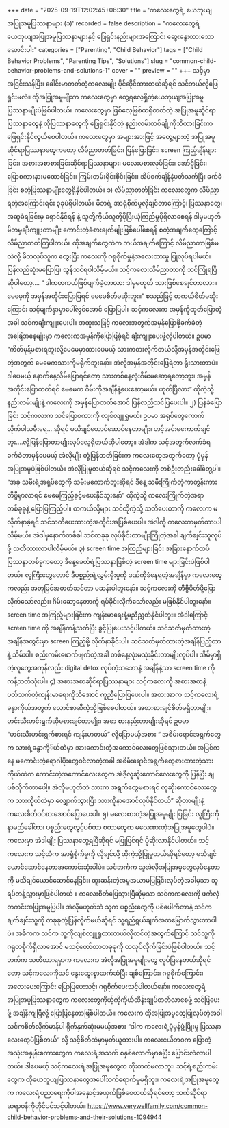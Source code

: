 +++
date = "2025-09-19T12:02:45+06:30"
title = 'ကလေးတွေရဲ့ ယေဘုယျအပြုအမူပြဿနာများ (၁)'
recorded = false
description = "ကလေးတွေရဲ့ ယေဘုယျအပြုအမူပြဿနာများနှင့် ဖြေရှင်းနည်းများအကြောင်း ဆွေးနွေးထားသော ဆောင်းပါး"
categories = ["Parenting", "Child Behavior"]
tags = ["Child Behavior Problems", "Parenting Tips", "Solutions"]
slug = "common-child-behavior-problems-and-solutions-1"
cover = ""
preview = ""
+++
သင့်မှာ အငြင်းသန်ပြီး၊ ခေါင်းမာတတ်တဲ့ကလေးမျိုး ပိုင်ဆိုင်ထားတယ်ဆိုရင် သင်ဘယ်လိုဖြေရှင်းမလဲ။ ထိုအပြုအမူမျိုးက ကလေးတွေမှာ တွေ့ရလေ့ရှိတဲ့ယေဘုယျအပြုအမူပြဿနာမျိုးပဲဖြစ်ပါတယ်။ ကလေးတွေမှာ ဖြစ်လေ့ဖြစ်ထရှိတတ်တဲ့ အပြုအမူဆိုင်ရာပြဿနာတွေနဲ့ ထိုပြဿနာတွေကို ဖြေရှင်းနိုင်တဲ့ နည်းလမ်းတစ်ချို့ကိုသိထားခြင်းက ဖြေရှင်းနိုင်လွယ်စေပါတယ်။ ကလေးတွေမှာ အများအားဖြင့် အတွေ့များတဲ့ အပြုအမူဆိုင်ရာပြဿနာတွေကတော့ လိမ်ညာတတ်ခြင်း၊ ပြန်ပြောခြင်း၊ screen ကြည့်ချိန်များခြင်း၊ အစားအစာစားခြင်းဆိုင်ရာပြဿနာများ၊ မလေးမစားလုပ်ခြင်း၊ အော်ငိုခြင်း၊ ပြောစကားနားမထောင်ခြင်း၊ ကြမ်းတမ်းရိုင်းစိုင်းခြင်း၊ အိပ်စက်ချိန်နဲ့ပတ်သက်ပြီး ခက်ခဲခြင်း စတဲ့ပြဿနာမျိုးတွေရှိနိုင်ပါတယ်။
၁) လိမ်ညာတတ်ခြင်း
ကလေးတွေက လိမ်ညာရတဲ့အကြောင်းရင်း ၃ခုပဲရှိပါတယ်။ မိဘရဲ့ အာရုံစိုက်မှုလိုချင်တာကြောင့်၊ ပြဿနာတွေ၊ အဆူခံရခြင်းမှ ရှောင်နိုင်ရန် နဲ့ သူတို့ကိုယ်သူတို့ပိုပြီးယုံကြည်မှုပိုရှိလာစေရန် ဒါမှမဟုတ် မိဘမှချီးကျူးတာမျိုး ကောင်းတဲ့ခံစားချက်မျိုးဖြစ်ပေါ်စေရန် စတဲ့အချက်တွေကြောင့် လိမ်ညာတတ်ကြပါတယ်။
ထိုအချက်တွေထဲက ဘယ်အချက်ကြောင့် လိမ်ညာတာဖြစ်မလဲလို့ မိဘလုပ်သူက တွေးပြီး ကလေးကို ဂရုစိုက်မှုနဲ့အလေးထားမှု ပြုလုပ်ရပါမယ်၊ ပြန်လည်ဆုံးမပြောပြ၊ သွန်သင်ရပါလိမ့်မယ်။
သင့်ကလေးလိမ်ညာတာကို သင်ကြုံရပြီဆိုပါတော့…. “ ဒါကတကယ်ဖြစ်ပျက်ခဲ့တာလား ဒါမှမဟုတ် သားဖြစ်စေချင်တာလား။ မေမေ့ကို အမှန်အတိုင်းပြောပြရင် မေမေစိတ်မဆိုးဘူး။” စသည်ဖြင့် တကယ်စိတ်မဆိုးကြောင်း သင့်မျက်နှာမှာပေါ်လွင်အောင် ပြောပြပါ။ သင့်ကလေးက အမှန်ကိုထုတ်ပြောတဲ့အခါ သင်ကချီးကျူးပေးပါ။ အထူးသဖြင့် ကလေးအတွက်အမှန်ပြောဖို့ခက်ခဲတဲ့အခြေအနေမျိုးမှာ ကလေးကအမှန်ကိုပြောပြခဲ့ရင် ချီးကျူးပေးဖို့လိုပါတယ်။ ဥပမာ “ကိတ်မုန့်မစားရဘူးလို့မေမေမှာထားပေမယ့် သားကစားလိုက်တယ်လို့အမှန်အတိုင်းဖြေတဲ့အတွက် မေမေကသားကိုမရိုက်ဘူးနော်။ အဲလိုအမှန်အတိုင်းဖြေရဲတာ ရိုးသားတာပဲ။ ဒါပေမယ့် နောက်နေ့လိမ်ပြောရင်တော့ သားတစ်နေ့လုံးဂိမ်းမဆော့ရတော့ဘူး၊ အမှန်အတိုင်းပြောတတ်ရင် မေမေက ဂိမ်းကိုအချိန်နဲ့ပေးဆော့မယ်။ ဟုတ်ပြီလား” ထိုကဲ့သို့ နည်းလမ်းမျိုးနဲ့ ကလေးကို အမှန်ပြောတတ်အောင် ပြန်လည်သင်ပြပေးပါ။
၂) ပြန်ခံပြောခြင်း
သင့်ကလးက သင်ပြောစကားကို လျစ်လျူရှုမယ်၊ ဥပမာ အရုပ်တွေကောက်လိုက်ပါသမီးရေ….ဆိုရင် မသိချင်ယောင်ဆောင်နေတာမျိုး၊ ဟင့်အင်းမကောက်ချင်ဘူး….လို့ပြန်ပြောတာမျိုးလုပ်လေ့ရှိတယ်ဆိုပါတော့။ အဲဒါက သင့်အတွက်လက်ခံရခက်ခဲတာမှန်ပေမယ့် အဲလိုမျိုး တုံ့ပြန်တတ်ခြင်းက ကလေးတွေအတွက်တော့ ပုံမှန်အပြုအမူပဲဖြစ်ပါတယ်။ အဲလိုပြုမူတယ်ဆိုရင် သင့်ကလေးကို တစ်ဦးတည်းခေါ်တွေ့ပါ။ “အခု သမီးရဲ့အရုပ်တွေကို သမီးမကောက်ဘူးဆိုရင် ဒီနေ့ သမီးကြိုက်တဲ့ကာတွန်းကား တီဗွီမှာလာရင် မေမေကြည့်ခွင့်မပေးနိုင်ဘူးနော်” ထိုကဲ့သို့ ကလေးကြိုက်တဲ့အရာတစ်ခုခုနဲ့ ပြောပြကြည့်ပါ။
တကယ်လို့များ သင်ထိုကဲ့သို့ သတိပေးတာကို ကလေးက မလိုက်နာခဲ့ရင် သင်သတိပေးထားတဲ့အတိုင်းအပြစ်ပေးပါ။ အဲဒါကို ကလေးကမှတ်ထားပါလိမ့်မယ်။ အဲဒါမှနောက်တစ်ခါ သင်တခုခု လုပ်ခိုင်းတာမျိုးကြုံတဲ့အခါ ချက်ချင်းသူလုပ်ဖို့ သတိထားလာပါလိမ့်မယ်။
၃) screen time အကြည့်များခြင်း
အခြားနောက်ထပ်ပြဿနာတစ်ခုကတော့ ဒီနေ့ခေတ်ရဲ့ပြဿနာဖြစ်တဲ့ screen time များခြင်းပဲဖြစ်ပါတယ်။ လူကြီးတွေတောင် ဒီပစ္စည်းရဲ့လွှမ်းမိုးမှုကို ဒဏ်ကိုခံနေရတဲ့အချိန်မှာ ကလေးတွေကလည်း အတုမြင်အတတ်သင်တာ မဆန်းပါဘူးနော်။ သင့်ကလေးကို တီဗွီပိတ်ဖို့ပြောလိုက်သော်လည်း၊ ဂိမ်းဆော့နေတာကို ရပ်ခိုင်းလိုက်သော်လည်း မဖြစ်နိုင်ပါဘူးနော်။ screen time အကြည့်များခြင်းက ကျန်းမာရေးနဲ့မညီညွှတ်နိုင်ပါဘူး။ အဲဒါကြောင့် screen time ကို အချိန်ကန့်သတ်ပြီး ခွင့်ပြုပေးသင့်ပါတယ်။ သင်သတ်မှတ်ထားတဲ့အချိန်အတွင်းမှာ screen ကြည့်ဖို့ လိုက်နာခိုင်းပါ။ သင်သတ်မှတ်ထားတဲ့အချိန်ပြည့်တာနဲ့ သိမ်းပါ။ စည်းကမ်းဖောက်ဖျက်တဲ့အခါ တစ်နေ့လုံးမသုံးခိုင်းတာမျိုးလုပ်ပါ။ အိမ်မှာရှိတဲ့လူတွေအကုန်လည်း digital detox လုပ်တဲ့သဘောနဲ့ အချိန်နဲ့သာ screen time ကိုကန့်သတ်သုံးပါ။
၄) အစားအစာဆိုင်ရာပြဿနာများ
သင့်ကလေးကို အစားအစာနဲ့ပတ်သက်တဲ့ကျန်းမာရေးကိုသိအောင် ကူညီပြောပြပေးပါ။ အစားအာက သင့်ကလေးရဲ့ခန္ဓာကိုယ်အတွက် လောင်စာဆီကဲ့သို့ဖြစ်စေပါတယ်။
အစားစားချင်စိတ်မရှိတာမျိုး၊ ဟင်းသီးဟင်းရွက်ဆိုမစားချင်တာမျိုး၊ အစာ စားနည်းတာမျိုးဆိုရင် ဥပမာ “ဟင်းသီးဟင်းရွက်စားရင် ကျန်းမာတယ်” လို့ပြောမယ့်အစား “ အစိမ်းရောင်အရွက်တွေက သားရဲ့ခန္ဓာကို်ယ်ထဲမှာ အားကောင်းတဲ့အကောင်လေးတွေဖြစ်သွားတယ်။ အပြင်ကနေ မကောင်းတဲ့ရောဂါပိုးတွေဝင်လာတဲ့အခါ အစိမ်းရောင်အရွက်တွေစားထားတဲ့သားကိုယ်ထဲက ကောင်းတဲ့အကောင်လေးတွေက အဲဒီ့လူဆိုးကောင်လေးတွေကို ပြန်ပြီး ချပစ်လိုက်တာပေါ့။ အဲလိုမဟုတ်ဘဲ သားက အရွက်တွေမစားရင် လူဆိုးကောင်လေးတွေက သားကိုယ်ထဲမှာ လျှောက်သွားပြီး သားကိုနာအောင်လုပ်နိုင်တယ်” ဆိုတာမျိုးနဲ့ ကလေးစိတ်ဝင်စားအောင်ပြောပေးပါ။
၅) မလေးစားတဲ့အပြုအမူမျိုး ပြခြင်း
လူကြီးကို နာမည်ခေါ်တာ၊ ပစ္စည်းတွေလွှင့်ပစ်တာ စတာတွေက မလေးစားတဲ့အပြုအမူတွေပါပဲ။ ကလေးမှာ အဲဒါမျိုး ပြဿနာတွေ့ရပြီဆိုရင် မပြုပြင်ရင် ပိုဆိုးလာနိုင်ပါတယ်။
သင့်ကလေးက သင့်ထံက အာရုံစိုက်မှုကို လိုချင်လို့ ထိုကဲ့သို့ပြုမူတယ်ဆိုရင်တော့ မသိချင်ယောင်ဆောင်နေတာအကောင်းဆုံးပါပဲ။ သင်ဘက်က သူအဲလိုအပြုအမူတွေလုပ်နေတာကို မသိချင်ယောင်ဆောင်နေခြင်း၊ ထူးဆန်းတဲ့အမူအယာမပြခြင်းလုပ်တဲ့အခါမှသာ သူရပ်တန့်သွားမှာဖြစ်ပါတယ် ။ ကလေးစိတ်ပြေသွားပြီဆိုမှသာ သင်ကကလေးကို ဖက်လှဲတကင်းအပြုအမူပြပါ။ အဲလိုမဟုတ်ဘဲ သူက ပစ္စည်းတွေကို ပစ်ပေါက်တာနဲ့ သင်က ချက်ချင်းသူ့ကို တခုခုတုံ့ပြန်လိုက်မယ်ဆိုရင် သူ့ရည်ရွယ်ချက်အထမြောက်သွားတာပါပဲ။ အဓိကက သင်က သူ့ကိုလျစ်လျူရှုထားတယ်လို့ထင်တဲ့အတွက်ကြောင့် သင်သူ့ကိုဂရုတစိုက်ရှိလာအောင် မသင့်တော်တာတခုခုကို ထလုပ်လိုက်ခြင်းပဲဖြစ်ပါတယ်။ သင့်ဘက်က သတိထားရမှာက ကလေးက အဲလိုအပြုအမူမျိုးတွေ လုပ်ပြနေတယ်ဆိုရင်တော့ သင့်ကလေးကိုသင် နွေးထွေးစွာဆက်ဆံပြီး ချစ်ကြောင်း၊ ဂရုစိုက်ကြောင်း၊ အလေးပေးကြောင်း ပြောပြပေးသင့်၊ ဂရုစိုက်ပေးသင့်ပါတယ်နော်။
ကလေးတွေရဲ့ အပြုအမူပြဿနာတွေက ကလေးတွေကိုယ့်ကိုကိုယ်ထိန်းချုပ်တတ်လာစေဖို့ သင်ပြပေးဖို့ အချိန်ကျပြီလို့ ပြောပြနေတာဖြစ်ပါတယ်။ ကလေးက ထိုအပြုအမူတွေပြုလုပ်တဲ့အခါ သင်ကစိတ်လိုက်မာန်ပါ ရိုက်နှက်ဆုံးမမယ့်အစား “ဒါက ကလေးရဲ့ပုံမှန်ဖွံ့ဖြိုးမှု ပြဿနာလေးတွေပဲဖြစ်တယ်” လို့ သင့်စိတ်ထဲမှာမှတ်ယူထားပါ။ ကလေးငယ်ဘဝက ပြောတဲ့အသုံးအနှုန်းစကားတွေက ကလေးရဲ့အသက် ၈နှစ်လောက်မှာစပြီး ပြောင်းလဲလာပါတယ်။
ဒါပေမယ့် သင့်ကလေးရဲ့အပြုအမူတွေက တိုးတက်မလာဘူး၊ သင့်ရဲ့စည်းကမ်းတွေက ထိုယေဘူယျပြဿနာတွေအပေါ်သက်ရောက်မှုမရှိဘူး၊ ကလေးရဲ့အပြုအမူတွေက ကလေးရဲ့ပညာရေးကိုပါအနှောင့်အယှက်ဖြစ်စေတယ်ဆိုရင်တော့ သက်ဆိုင်ရာဆရာဝန်ကိုတိုင်ပင်သင့်ပါတယ်။
https://www.verywellfamily.com/common-child-behavior-problems-and-their-solutions-1094944 